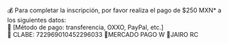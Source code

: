 💰 Para completar la inscripción, por favor realiza el pago de $250 MXN* a los siguientes datos:  
🔹 [Método de pago: transferencia, OXXO, PayPal, etc.]  
🔹 CLABE: 722969010452296033
🔹MERCADO PAGO W
🔹JAIRO RC